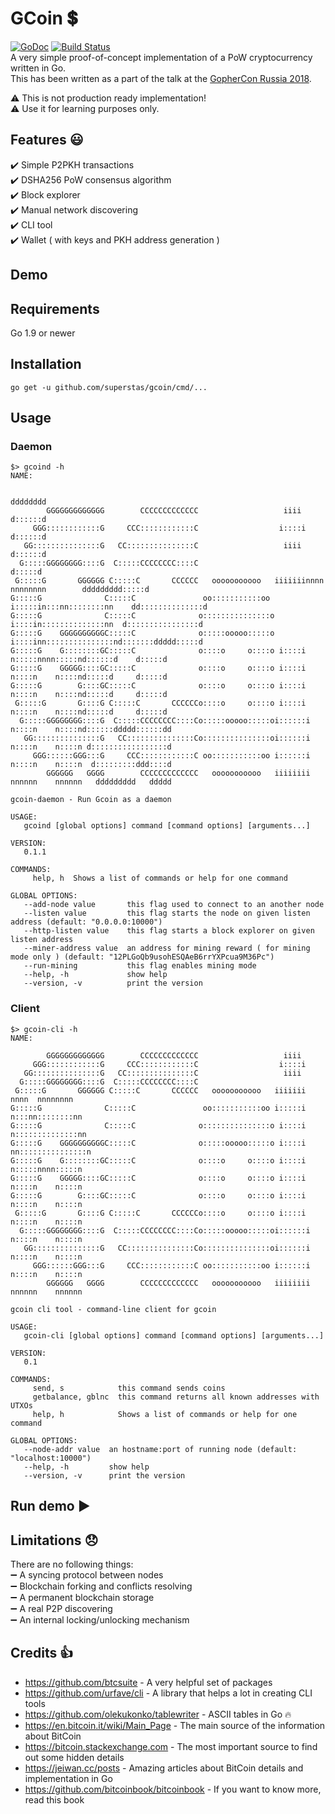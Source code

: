 # GCoin :heavy_dollar_sign:
[![GoDoc](https://godoc.org/github.com/superstas/gcoin/gcoin?status.svg)](http://godoc.org/github.com/superstas/gcoin/gcoin) [![Build Status](https://travis-ci.org/superstas/gcoin.svg?branch=master)](https://travis-ci.org/superstas/gcoin)  
A very simple proof-of-concept implementation of a PoW cryptocurrency written in Go.  
This has been written as a part of the talk at the [GopherCon Russia 2018](https://gophercon-russia.ru).  


:warning: This is not production ready implementation!  
:warning: Use it for learning purposes only.  

## Features :smiley:
:heavy_check_mark: Simple P2PKH transactions  
:heavy_check_mark: DSHA256 PoW consensus algorithm  
:heavy_check_mark: Block explorer  
:heavy_check_mark: Manual network discovering  
:heavy_check_mark: CLI tool  
:heavy_check_mark: Wallet ( with keys and PKH address generation )

## Demo


## Requirements
Go 1.9 or newer  

## Installation
```
go get -u github.com/superstas/gcoin/cmd/...
```

## Usage
### Daemon
```
$> gcoind -h
NAME:

                                                                                                dddddddd
        GGGGGGGGGGGGG        CCCCCCCCCCCCC                   iiii                               d::::::d
     GGG::::::::::::G     CCC::::::::::::C                  i::::i                              d::::::d
   GG:::::::::::::::G   CC:::::::::::::::C                   iiii                               d::::::d
  G:::::GGGGGGGG::::G  C:::::CCCCCCCC::::C                                                      d:::::d
 G:::::G       GGGGGG C:::::C       CCCCCC   ooooooooooo   iiiiiiinnnn  nnnnnnnn        ddddddddd:::::d
G:::::G              C:::::C               oo:::::::::::oo i:::::in:::nn::::::::nn    dd::::::::::::::d
G:::::G              C:::::C              o:::::::::::::::o i::::in::::::::::::::nn  d::::::::::::::::d
G:::::G    GGGGGGGGGGC:::::C              o:::::ooooo:::::o i::::inn:::::::::::::::nd:::::::ddddd:::::d
G:::::G    G::::::::GC:::::C              o::::o     o::::o i::::i  n:::::nnnn:::::nd::::::d    d:::::d
G:::::G    GGGGG::::GC:::::C              o::::o     o::::o i::::i  n::::n    n::::nd:::::d     d:::::d
G:::::G        G::::GC:::::C              o::::o     o::::o i::::i  n::::n    n::::nd:::::d     d:::::d
 G:::::G       G::::G C:::::C       CCCCCCo::::o     o::::o i::::i  n::::n    n::::nd:::::d     d:::::d
  G:::::GGGGGGGG::::G  C:::::CCCCCCCC::::Co:::::ooooo:::::oi::::::i n::::n    n::::nd::::::ddddd::::::dd
   GG:::::::::::::::G   CC:::::::::::::::Co:::::::::::::::oi::::::i n::::n    n::::n d:::::::::::::::::d
     GGG::::::GGG:::G     CCC::::::::::::C oo:::::::::::oo i::::::i n::::n    n::::n  d:::::::::ddd::::d
        GGGGGG   GGGG        CCCCCCCCCCCCC   ooooooooooo   iiiiiiii nnnnnn    nnnnnn   ddddddddd   ddddd

gcoin-daemon - Run Gcoin as a daemon

USAGE:
   gcoind [global options] command [command options] [arguments...]

VERSION:
   0.1.1

COMMANDS:
     help, h  Shows a list of commands or help for one command

GLOBAL OPTIONS:
   --add-node value       this flag used to connect to an another node
   --listen value         this flag starts the node on given listen address (default: "0.0.0.0:10000")
   --http-listen value    this flag starts a block explorer on given listen address
   --miner-address value  an address for mining reward ( for mining mode only ) (default: "12PLGoQb9usohESQAeB6rrYXPcua9M36Pc")
   --run-mining           this flag enables mining mode
   --help, -h             show help
   --version, -v          print the version

```
### Client
```
$> gcoin-cli -h
NAME:

        GGGGGGGGGGGGG        CCCCCCCCCCCCC                   iiii
     GGG::::::::::::G     CCC::::::::::::C                  i::::i
   GG:::::::::::::::G   CC:::::::::::::::C                   iiii
  G:::::GGGGGGGG::::G  C:::::CCCCCCCC::::C
 G:::::G       GGGGGG C:::::C       CCCCCC   ooooooooooo   iiiiiii nnnn  nnnnnnnn
G:::::G              C:::::C               oo:::::::::::oo i:::::i n:::nn::::::::nn
G:::::G              C:::::C              o:::::::::::::::o i::::i n::::::::::::::nn
G:::::G    GGGGGGGGGGC:::::C              o:::::ooooo:::::o i::::i nn:::::::::::::::n
G:::::G    G::::::::GC:::::C              o::::o     o::::o i::::i   n:::::nnnn:::::n
G:::::G    GGGGG::::GC:::::C              o::::o     o::::o i::::i   n::::n    n::::n
G:::::G        G::::GC:::::C              o::::o     o::::o i::::i   n::::n    n::::n
 G:::::G       G::::G C:::::C       CCCCCCo::::o     o::::o i::::i   n::::n    n::::n
  G:::::GGGGGGGG::::G  C:::::CCCCCCCC::::Co:::::ooooo:::::oi::::::i  n::::n    n::::n
   GG:::::::::::::::G   CC:::::::::::::::Co:::::::::::::::oi::::::i  n::::n    n::::n
     GGG::::::GGG:::G     CCC::::::::::::C oo:::::::::::oo i::::::i  n::::n    n::::n
        GGGGGG   GGGG        CCCCCCCCCCCCC   ooooooooooo   iiiiiiii  nnnnnn    nnnnnn

gcoin cli tool - command-line client for gcoin

USAGE:
   gcoin-cli [global options] command [command options] [arguments...]

VERSION:
   0.1

COMMANDS:
     send, s            this command sends coins
     getbalance, gblnc  this command returns all known addresses with UTXOs
     help, h            Shows a list of commands or help for one command

GLOBAL OPTIONS:
   --node-addr value  an hostname:port of running node (default: "localhost:10000")
   --help, -h         show help
   --version, -v      print the version
```
## Run demo :arrow_forward:


## Limitations :disappointed:
There are no following things:  
:heavy_minus_sign: A syncing protocol between nodes  
:heavy_minus_sign: Blockchain forking and conflicts resolving  
:heavy_minus_sign: A permanent blockchain storage  
:heavy_minus_sign: A real P2P discovering  
:heavy_minus_sign: An internal locking/unlocking mechanism  


## Credits :+1:
- https://github.com/btcsuite - A very helpful set of packages
- https://github.com/urfave/cli - A library that helps a lot in creating CLI tools
- https://github.com/olekukonko/tablewriter - ASCII tables in Go :fire:
- https://en.bitcoin.it/wiki/Main_Page - The main source of the information about BitCoin
- https://bitcoin.stackexchange.com - The most important source to find out some hidden details
- https://jeiwan.cc/posts - Amazing articles about BitCoin details and implementation in Go
- https://github.com/bitcoinbook/bitcoinbook - If you want to know more, read this book